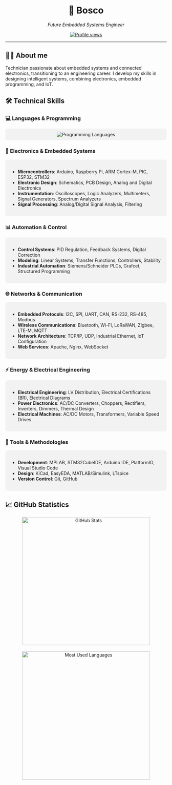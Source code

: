 <div align="center">
  <h1>🚀 Bosco</h1>
  <p><em>Future Embedded Systems Engineer</em></p>
  
  [![Profile views](https://komarev.com/ghpvc/?username=bosco-drg&color=brightgreen&style=flat-square)](https://github.com/bosco-drg)
</div>

---

## 👨‍💻 About me

<div>
Technician passionate about embedded systems and connected electronics, transitioning to an engineering career. I develop my skills in designing intelligent systems, combining electronics, embedded programming, and IoT.
</div>

## 🛠️ Technical Skills

### 💻 Languages & Programming

<div align="center" style="padding: 10px; background-color: rgba(50, 50, 50, 0.05); border-radius: 8px; margin: 10px 0;">
  <img src="https://skillicons.dev/icons?i=c,cpp,cs,python,js,html,css" alt="Programming Languages" />
</div>

### 🔌 Electronics & Embedded Systems

<div style="background-color: rgba(50, 50, 50, 0.05); border-radius: 8px; padding: 15px; margin: 10px 0;">
  <ul>
      <li><b>Microcontrollers</b>: Arduino, Raspberry Pi, ARM Cortex-M, PIC, ESP32, STM32</li>
      <li><b>Electronic Design</b>: Schematics, PCB Design, Analog and Digital Electronics</li>
      <li><b>Instrumentation</b>: Oscilloscopes, Logic Analyzers, Multimeters, Signal Generators, Spectrum Analyzers</li>
      <li><b>Signal Processing</b>: Analog/Digital Signal Analysis, Filtering</li>
  </ul>
</div>

### 📊 Automation & Control

<div style="background-color: rgba(50, 50, 50, 0.05); border-radius: 8px; padding: 15px; margin: 10px 0;">
  <ul>
      <li><b>Control Systems</b>: PID Regulation, Feedback Systems, Digital Correction</li>
      <li><b>Modeling</b>: Linear Systems, Transfer Functions, Controllers, Stability</li>
      <li><b>Industrial Automation</b>: Siemens/Schneider PLCs, Grafcet, Structured Programming</li>
  </ul>
</div>

### 🌐 Networks & Communication

<div style="background-color: rgba(50, 50, 50, 0.05); border-radius: 8px; padding: 15px; margin: 10px 0;">
  <ul>
      <li><b>Embedded Protocols</b>: I2C, SPI, UART, CAN, RS-232, RS-485, Modbus</li>
      <li><b>Wireless Communications</b>: Bluetooth, Wi-Fi, LoRaWAN, Zigbee, LTE-M, MQTT</li>
      <li><b>Network Architecture</b>: TCP/IP, UDP, Industrial Ethernet, IoT Configuration</li>
      <li><b>Web Services</b>: Apache, Nginx, WebSocket</li>
  </ul>
</div>

### ⚡ Energy & Electrical Engineering

<div style="background-color: rgba(50, 50, 50, 0.05); border-radius: 8px; padding: 15px; margin: 10px 0;">
  <ul>
      <li><b>Electrical Engineering</b>: LV Distribution, Electrical Certifications (BR), Electrical Diagrams</li>
      <li><b>Power Electronics</b>: AC/DC Converters, Choppers, Rectifiers, Inverters, Dimmers, Thermal Design</li>
      <li><b>Electrical Machines</b>: AC/DC Motors, Transformers, Variable Speed Drives</li>
  </ul>
</div>

### 🔧 Tools & Methodologies

<div style="background-color: rgba(50, 50, 50, 0.05); border-radius: 8px; padding: 15px; margin: 10px 0;">
  <ul>
      <li><b>Development</b>: MPLAB, STM32CubeIDE, Arduino IDE, PlatformIO, Visual Studio Code</li>
      <li><b>Design</b>: KiCad, EasyEDA, MATLAB/Simulink, LTspice</li>
      <li><b>Version Control</b>: Git, GitHub</li>
  </ul>
</div>

## 📈 GitHub Statistics

<div align="center" style="display: flex; flex-wrap: wrap; justify-content: center; gap: 10px;">
  <div style="display: flex; flex-direction: column; align-items: center; gap: 20px;">
    <img src="https://github-readme-stats.vercel.app/api?username=bosco-drg&show_icons=true&theme=graywhite&hide_border=true" width="400px" alt="GitHub Stats"/>
    <img src="https://github-readme-stats.vercel.app/api/top-langs/?username=bosco-drg&layout=compact&theme=graywhite&hide_border=true" width="400px" alt="Most Used Languages"/>
  </div>
</div>

[def]: https://img.shields.io/badge/Blog-FF5722?style=for-the-badge&logo=blogger&logoColor=whit
[def2]: https://skillicons.dev/icons?i=c,cpp,python,js,html,cs

